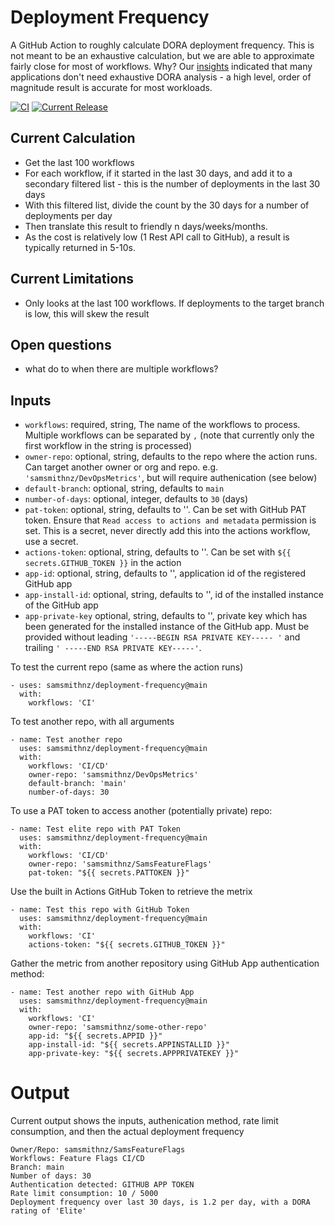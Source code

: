 # Deployment Frequency
A GitHub Action to roughly calculate DORA deployment frequency. This is not meant to be an exhaustive calculation, but we are able to approximate fairly close for most  of workflows. Why? Our [insights](https://samlearnsazure.blog/2022/08/23/my-insights-about-measuring-dora-devops-metrics-and-how-you-can-learn-from-my-mistakes/) indicated that many applications don't need exhaustive DORA analysis - a high level, order of magnitude result is accurate for most workloads. 

[![CI](https://github.com/samsmithnz/deployment-frequency/actions/workflows/workflow.yml/badge.svg)](https://github.com/samsmithnz/deployment-frequency/actions/workflows/workflow.yml)
[![Current Release](https://img.shields.io/github/release/samsmithnz/deployment-frequency/all.svg)](https://github.com/samsmithnz/deployment-frequency/releases)

## Current Calculation
- Get the last 100 workflows
- For each workflow, if it started in the last 30 days, and add it to a secondary filtered list - this is the number of deployments in the last 30 days
- With this filtered list, divide the count by the 30 days for a number of deployments per day
- Then translate this result to friendly n days/weeks/months. 
- As the cost is relatively low (1 Rest API call to GitHub), a result is typically returned in 5-10s.

## Current Limitations
- Only looks at the last 100 workflows. If deployments to the target branch is low, this will skew the result

## Open questions
- what do to when there are multiple workflows?

## Inputs
- `workflows`: required, string, The name of the workflows to process. Multiple workflows can be separated by `,` (note that currently only the first workflow in the string is processed)
- `owner-repo`: optional, string, defaults to the repo where the action runs. Can target another owner or org and repo. e.g. `'samsmithnz/DevOpsMetrics'`, but will require authenication (see below)
- `default-branch`: optional, string, defaults to `main` 
- `number-of-days`: optional, integer, defaults to `30` (days)
- `pat-token`: optional, string, defaults to ''. Can be set with GitHub PAT token. Ensure that `Read access to actions and metadata` permission is set. This is a secret, never directly add this into the actions workflow, use a secret.
- `actions-token`: optional, string, defaults to ''. Can be set with `${{ secrets.GITHUB_TOKEN }}` in the action
- `app-id`: optional, string, defaults to '', application id of the registered GitHub app
- `app-install-id`: optional, string, defaults to '', id of the installed instance of the GitHub app
- `app-private-key` optional, string, defaults to '', private key which has been generated for the installed instance of the GitHub app. Must be provided without leading `'-----BEGIN RSA PRIVATE KEY----- '` and trailing `' -----END RSA PRIVATE KEY-----'`.

To test the current repo (same as where the action runs)
```
- uses: samsmithnz/deployment-frequency@main
  with:
    workflows: 'CI'
```

To test another repo, with all arguments
```
- name: Test another repo
  uses: samsmithnz/deployment-frequency@main
  with:
    workflows: 'CI/CD'
    owner-repo: 'samsmithnz/DevOpsMetrics'
    default-branch: 'main'
    number-of-days: 30
```

To use a PAT token to access another (potentially private) repo:
```
- name: Test elite repo with PAT Token
  uses: samsmithnz/deployment-frequency@main
  with:
    workflows: 'CI/CD'
    owner-repo: 'samsmithnz/SamsFeatureFlags'
    pat-token: "${{ secrets.PATTOKEN }}"
```

Use the built in Actions GitHub Token to retrieve the metrix 
```
- name: Test this repo with GitHub Token
  uses: samsmithnz/deployment-frequency@main
  with:
    workflows: 'CI'
    actions-token: "${{ secrets.GITHUB_TOKEN }}"
```

Gather the metric from another repository using GitHub App authentication method:
```
- name: Test another repo with GitHub App
  uses: samsmithnz/deployment-frequency@main
  with:
    workflows: 'CI'
    owner-repo: 'samsmithnz/some-other-repo'
    app-id: "${{ secrets.APPID }}"
    app-install-id: "${{ secrets.APPINSTALLID }}"
    app-private-key: "${{ secrets.APPPRIVATEKEY }}"
```

# Output

Current output shows the inputs, authenication method, rate limit consumption, and then the actual deployment frequency
```
Owner/Repo: samsmithnz/SamsFeatureFlags
Workflows: Feature Flags CI/CD
Branch: main
Number of days: 30
Authentication detected: GITHUB APP TOKEN
Rate limit consumption: 10 / 5000
Deployment frequency over last 30 days, is 1.2 per day, with a DORA rating of 'Elite'
```
